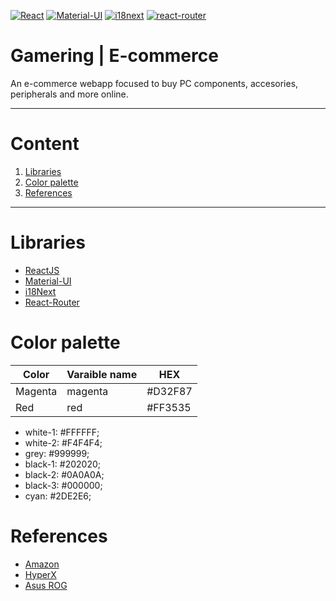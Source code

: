 [![React](https://img.shields.io/badge/1.18.1-61DAFB?style=for-the-badge&logo=react&label=React&labelColor=20232A)](https://reactjs.org/) [![Material-UI](https://img.shields.io/badge/5.7.0-0081CB?style=for-the-badge&logo=mui&label=Material-UI&labelColor=FFFFFF)](https://mui.com/) [![i18next](https://img.shields.io/badge/21.8.3-26A699?style=for-the-badge&logo=i18next&label=i18next&labelColor=FFFFFF)](https://www.i18next.com/) [![react-router](https://img.shields.io/badge/6.3.0-CE0C1B?style=for-the-badge&logo=react-router&label=react-router&labelColor=121212)](https://reactrouter.com/) 
						
						
# Gamering | E-commerce
An e-commerce webapp focused to buy PC components, accesories, peripherals and more online.
- - -
# Content
1. [Libraries](#libraries)
2. [Color palette](#color-palette)
3. [References](#references)
- - -
# Libraries
- [ReactJS](https://reactjs.org/)
- [Material-UI](https://mui.com/)
- [i18Next](https://www.i18next.com/)
- [React-Router](https://reactrouter.com/)
# Color palette
|Color|Varaible name|HEX|
|-|-|-|
|Magenta|magenta|#D32F87|
|Red|red|#FF3535|
- white-1:	#FFFFFF;
- white-2:	#F4F4F4;
- grey:		#999999;
- black-1:	#202020;
- black-2:	#0A0A0A;
- black-3:	#000000;
- cyan: 	#2DE2E6;
# References
- [Amazon](https://www.amazon.com/)
- [HyperX](https://www.hyperxgaming.com/)
- [Asus ROG](https://rog.asus.com/)
